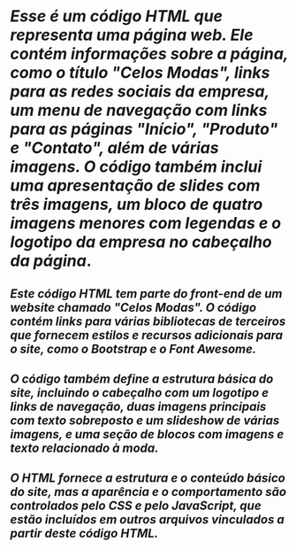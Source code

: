 # *Esse é um código HTML que representa uma página web. Ele contém informações sobre a página, como o título "Celos Modas", links para as redes sociais da empresa, um menu de navegação com links para as páginas "Início", "Produto" e "Contato", além de várias imagens. O código também inclui uma apresentação de slides com três imagens, um bloco de quatro imagens menores com legendas e o logotipo da empresa no cabeçalho da página*.

## ***Este código HTML tem parte do front-end de um website chamado "Celos Modas". O código contém links para várias bibliotecas de terceiros que fornecem estilos e recursos adicionais para o site, como o Bootstrap e o Font Awesome.***

## ***O código também define a estrutura básica do site, incluindo o cabeçalho com um logotipo e links de navegação, duas imagens principais com texto sobreposto e um slideshow de várias imagens, e uma seção de blocos com imagens e texto relacionado à moda.***

## ***O HTML fornece a estrutura e o conteúdo básico do site, mas a aparência e o comportamento são controlados pelo CSS e pelo JavaScript, que estão incluídos em outros arquivos vinculados a partir deste código HTML.***

